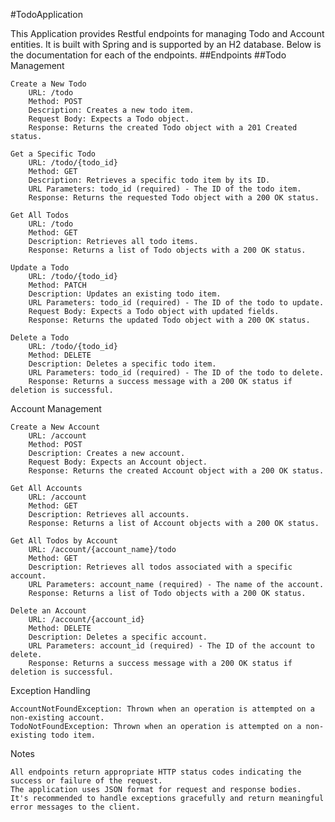#TodoApplication

This Application provides Restful endpoints for managing Todo and Account entities. It is built with Spring and is supported by an H2 database. Below is the documentation for each of the endpoints.
##Endpoints
##Todo Management

    Create a New Todo
        URL: /todo
        Method: POST
        Description: Creates a new todo item.
        Request Body: Expects a Todo object.
        Response: Returns the created Todo object with a 201 Created status.

    Get a Specific Todo
        URL: /todo/{todo_id}
        Method: GET
        Description: Retrieves a specific todo item by its ID.
        URL Parameters: todo_id (required) - The ID of the todo item.
        Response: Returns the requested Todo object with a 200 OK status.

    Get All Todos
        URL: /todo
        Method: GET
        Description: Retrieves all todo items.
        Response: Returns a list of Todo objects with a 200 OK status.

    Update a Todo
        URL: /todo/{todo_id}
        Method: PATCH
        Description: Updates an existing todo item.
        URL Parameters: todo_id (required) - The ID of the todo to update.
        Request Body: Expects a Todo object with updated fields.
        Response: Returns the updated Todo object with a 200 OK status.

    Delete a Todo
        URL: /todo/{todo_id}
        Method: DELETE
        Description: Deletes a specific todo item.
        URL Parameters: todo_id (required) - The ID of the todo to delete.
        Response: Returns a success message with a 200 OK status if deletion is successful.

Account Management

    Create a New Account
        URL: /account
        Method: POST
        Description: Creates a new account.
        Request Body: Expects an Account object.
        Response: Returns the created Account object with a 200 OK status.

    Get All Accounts
        URL: /account
        Method: GET
        Description: Retrieves all accounts.
        Response: Returns a list of Account objects with a 200 OK status.

    Get All Todos by Account
        URL: /account/{account_name}/todo
        Method: GET
        Description: Retrieves all todos associated with a specific account.
        URL Parameters: account_name (required) - The name of the account.
        Response: Returns a list of Todo objects with a 200 OK status.

    Delete an Account
        URL: /account/{account_id}
        Method: DELETE
        Description: Deletes a specific account.
        URL Parameters: account_id (required) - The ID of the account to delete.
        Response: Returns a success message with a 200 OK status if deletion is successful.

Exception Handling

    AccountNotFoundException: Thrown when an operation is attempted on a non-existing account.
    TodoNotFoundException: Thrown when an operation is attempted on a non-existing todo item.

Notes

    All endpoints return appropriate HTTP status codes indicating the success or failure of the request.
    The application uses JSON format for request and response bodies.
    It's recommended to handle exceptions gracefully and return meaningful error messages to the client.



